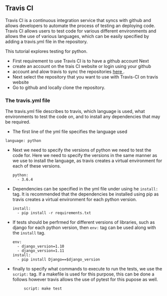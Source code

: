 ## Travis CI

Travis CI is a continuous integration service that syncs with github
and allows developers to automate the process of testing an deploying
code.  Travis CI allows users to test code for various different
environments and allows the use of various languages, which can be
easily specified by adding a travis.yml file in the repository.

This tutorial explores testing for python.

* First requirement to use Travis CI is to have a github account Next
* create an account on the trais CI website or login using your github
* account and alow travis to sync the repositories <a href ="https://travis-ci.org/auth?redirectUri=https%3A%2F%2Ftravis-ci.org%2Fauth%3FredirectUri%3Dhttps%253A%252F%252Ftravis-ci.org%252F">  here </a>.
* Next select the repository that you want to use with Travis-CI on
  travis website
* Go to github and locally clone the repository.

### The travis.yml file

The travis.yml file describes to travis, which language is used, what environments to test the code on, and to install any dependencies that may be required.

* The first line of the yml file specifies the language used
```
language: python
```
* Next we need to specify the versions of python we need to test the code for.
  Here we need to specify the versions in the same manner as we use to
  install the language, as travis creates a virtual environment for each of
  these versions.
  ```
  python:
    - 3.6.4
  ```
* Dependencies can be specified in the yml file under using he ```install:```
  tag. It is recommended that the dependencies be installed using pip as travis
  creates a virtual environment for each python version.
  ```
  install:
    - pip install -r requirements.txt
  ```    
* If tests should be perfrmed for different versions of libraries,
  such as django for each python version, then ```env:``` tag can be used
  along with the ```install``` tag.
  ```
  env:
    - django_version=1.10
    - django_version=1.11
  install:
    - pip install Django==$django_version
  ```
* finally to specify what commands to execute to run the tests,
  we use the ```script:``` tag. If a makefile is used for this purpose,
  this can be done a follows however travis allows the use of pytest for
  this pupose as well.
  ```
       script: make test
  ```
